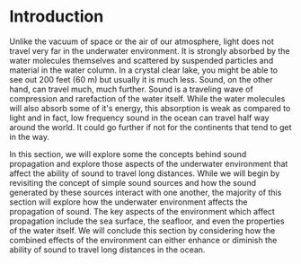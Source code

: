 
# Introduction

Unlike the vacuum of space or the air of our atmosphere, light does not travel very far in the underwater environment. It is strongly absorbed by the water molecules themselves and scattered by suspended particles and material in the water column. In a crystal clear lake, you might be able to see out 200 feet (60 m) but usually it is much less. Sound, on the other hand, can travel much, much further. Sound is a traveling wave of compression and rarefaction of the water itself. While the water molecules will also absorb some of it's energy, this absorption is weak as compared to light and in fact, low frequency sound in the ocean can travel half way around the world. It could go further if not for the continents that tend to get in the way. 

In this section, we will explore some the concepts behind sound propagation and explore those aspects of the underwater environment that affect the ability of sound to travel long distances. While we will begin by revisiting the concept of simple sound sources and how the sound generated by these sources interact with one another, the majority of this section will explore how the underwater environment affects the propagation of sound. The key aspects of the environment which affect propagation include the sea surface, the seafloor, and even the properties of the water itself. We will conclude this section by considering how the combined effects of the environment can either enhance or diminish the ability of sound to travel long distances in the ocean.
